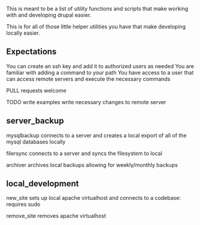 This is meant to be a list of utility functions and scripts that make working with and developing drupal easier.

This is for all of those little helper utilities you have that make developing locally easier.

Expectations
---
You can create an ssh key and add it to authorized users as needed
You are familiar with adding a command to your path
You have access to a user that can access remote servers and execute the necessary commands

PULL requests welcome

TODO
write examples
write necessary changes to remote server

server_backup
---
mysqlbackup
connects to a server and creates a local export of all of the mysql databases locally

filersync
connects to a server and syncs the filesystem to local

archiver
archives local backups allowing for weekly/monthly backups

local_development
---
new_site
sets up local apache virtualhost and connects to a codebase: requires sudo

remove_site
removes apache virtualhost
